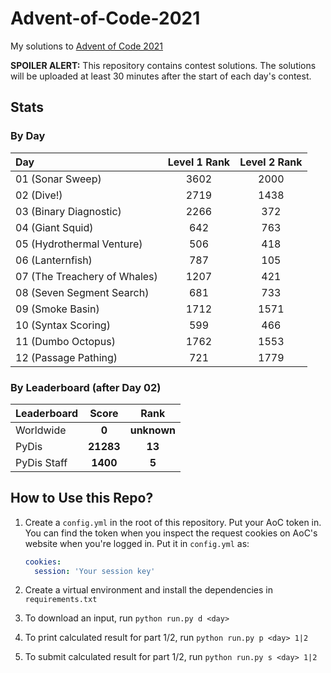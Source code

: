 # Advent-of-Code-2021

My solutions to [Advent of Code 2021](https://adventofcode.com/2021)

**SPOILER ALERT:** This repository contains contest solutions. The solutions will be
uploaded at least 30 minutes after the start of each day's contest.

## Stats

### By Day

| Day                          | Level 1 Rank | Level 2 Rank |
| :--------------------------- | :----------: | :----------: |
| 01 (Sonar Sweep)             |     3602     |     2000     |
| 02 (Dive!)                   |     2719     |     1438     |
| 03 (Binary Diagnostic)       |     2266     |     372      |
| 04 (Giant Squid)             |     642      |     763      |
| 05 (Hydrothermal Venture)    |     506      |     418      |
| 06 (Lanternfish)             |     787      |     105      |
| 07 (The Treachery of Whales) |     1207     |     421      |
| 08 (Seven Segment Search)    |     681      |     733      |
| 09 (Smoke Basin)             |     1712     |     1571     |
| 10 (Syntax Scoring)          |     599      |     466      |
| 11 (Dumbo Octopus)           |     1762     |     1553     |
| 12 (Passage Pathing)         |     721      |     1779     |

### By Leaderboard (after Day 02)

| Leaderboard |   Score   |    Rank     |
| :---------- | :-------: | :---------: |
| Worldwide   |   **0**   | **unknown** |
| PyDis       | **21283** |   **13**    |
| PyDis Staff | **1400**  |    **5**    |

## How to Use this Repo?

1. Create a `config.yml` in the root of this repository. Put your AoC token in. You can
   find the token when you inspect the request cookies on AoC's website when you're
   logged in. Put it in `config.yml` as:

   ```yaml
   cookies:
     session: 'Your session key'
   ```

2. Create a virtual environment and install the dependencies in `requirements.txt`
3. To download an input, run `python run.py d <day>`
4. To print calculated result for part 1/2, run `python run.py p <day> 1|2`
5. To submit calculated result for part 1/2, run `python run.py s <day> 1|2`
